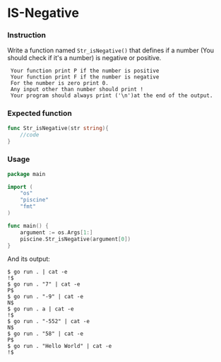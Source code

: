 
# IS-Negative

### Instruction 

Write a function named `Str_isNegative()` that defines if a number (You should check if it's a number) is negative or positive.

     Your function print P if the number is positive
     Your function print F if the number is negative
     For the number is zero print 0.
     Any input other than number should print !
     Your program should always print ('\n')at the end of the output.

### Expected function

```go
func Str_isNegative(str string){
    //code
}
```

### Usage

```go
package main

import (
	"os"
    "piscine"
	"fmt"
)

func main() {
	argument := os.Args[1:]
	piscine.Str_isNegative(argument[0])
}
```
And its output:

```console
$ go run . | cat -e
!$
$ go run . "7" | cat -e
P$
$ go run . "-9" | cat -e
N$
$ go run . a | cat -e
!$
$ go run . "-552" | cat -e
N$
$ go run . "58" | cat -e
P$
$ go run . "Hello World" | cat -e
!$
```
